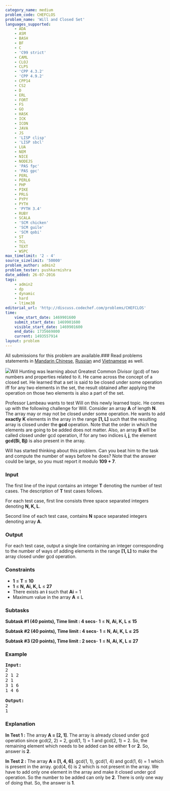 ```yaml
---
category_name: medium
problem_code: CHEFCLOS
problem_name: 'Will and Closed Set'
languages_supported:
    - ADA
    - ASM
    - BASH
    - BF
    - C
    - 'C99 strict'
    - CAML
    - CLOJ
    - CLPS
    - 'CPP 4.3.2'
    - 'CPP 4.9.2'
    - CPP14
    - CS2
    - D
    - ERL
    - FORT
    - FS
    - GO
    - HASK
    - ICK
    - ICON
    - JAVA
    - JS
    - 'LISP clisp'
    - 'LISP sbcl'
    - LUA
    - NEM
    - NICE
    - NODEJS
    - 'PAS fpc'
    - 'PAS gpc'
    - PERL
    - PERL6
    - PHP
    - PIKE
    - PRLG
    - PYPY
    - PYTH
    - 'PYTH 3.4'
    - RUBY
    - SCALA
    - 'SCM chicken'
    - 'SCM guile'
    - 'SCM qobi'
    - ST
    - TCL
    - TEXT
    - WSPC
max_timelimit: '2 - 4'
source_sizelimit: '50000'
problem_author: admin2
problem_tester: pushkarmishra
date_added: 26-07-2016
tags:
    - admin2
    - dp
    - dynamic
    - hard
    - ltime38
editorial_url: 'http://discuss.codechef.com/problems/CHEFCLOS'
time:
    view_start_date: 1469901600
    submit_start_date: 1469901600
    visible_start_date: 1469901600
    end_date: 1735669800
    current: 1493557914
layout: problem
---
```

All submissions for this problem are available.###  Read problems statements in [Mandarin Chinese](http://www.codechef.com/download/translated/LTIME38/mandarin/CHEFCLOS.pdf), [Russian](http://www.codechef.com/download/translated/LTIME38/russian/CHEFCLOS.pdf) and [Vietnamese](http://www.codechef.com/download/translated/LTIME38/vietnamese/CHEFCLOS.pdf) as well.

![](https://discuss.codechef.com/upfiles/math-prob-goodwill.jpeg)Will Hunting was learning about Greatest Common Divisor (gcd) of two numbers and properties related to it. He came across the concept of a closed set. He learned that a set is said to be closed under some operation iff for any two elements in the set, the result obtained after applying the operation on those two elements is also a part of the set.

Professor Lambeau wants to test Will on this newly learned topic. He comes up with the following challenge for Will. Consider an array **A** of length **N**. The array may or may not be closed under some operation. He wants to add **exactly** **K** elements in the array in the range **\[1, L\]** such that the resulting array is closed under the **gcd** operation. Note that the order in which the elements are going to be added does not matter. Also, an array **B** will be called closed under gcd operation, if for any two indices **i, j**, the element **gcd(Bi, Bj)** is also present in the array.

Will has started thinking about this problem. Can you beat him to the task and compute the number of ways before he does? Note that the answer could be large, so you must report it modulo **109 + 7**.

### Input

The first line of the input contains an integer **T** denoting the number of test cases. The description of **T** test cases follows.

For each test case, first line consists three space separated integers denoting **N, K, L**.

Second line of each test case, contains **N** space separated integers denoting array **A**.

### Output

For each test case, output a single line containing an integer corresponding to the number of ways of adding elements in the range **\[1, L\]** to make the array closed under gcd operation.

### Constraints

- **1** ≤ **T** ≤ **10**
- **1** ≤ **N, Ai, K, L** ≤ **27**
- There exists an **i** such that **Ai** = 1
- Maximum value in the array **A** ≤ L

### Subtasks

**Subtask #1 (40 points), Time limit : 4 secs**- **1** ≤ **N, Ai, K, L ≤** **15**

 **Subtask #2 (40 points), Time limit : 4 secs**- **1** ≤ **N, Ai, K, L ≤** **25**

 **Subtask #3 (20 points), Time limit : 2 secs**- **1** ≤ **N, Ai, K, L ≤** **27**

### Example

<pre><b>Input:</b>
<tt>2
2 1 2
2 1
3 1 6
1 4 6</tt>

<b>Output:</b>
<tt>2
1</tt>
</pre>
### Explanation

**In Test 1 :** The array **A = \[2, 1\]**. The array is already closed under gcd operation since gcd(2, 2) = 2, gcd(1, 1) = 1 and gcd(2, 1) = 2. So, the remaining element which needs to be added can be either **1** or **2**. So, answer is **2**.

**In Test 2 :** The array **A = \[1, 4, 6\]**. gcd(1, 1), gcd(1, 4) and gcd(1, 6) = 1 which is present in the array. gcd(4, 6) is 2 which is not present in the array. We have to add only one element in the array and make it closed under gcd operation. So the number to be added can only be **2**. There is only one way of doing that. So, the answer is **1**.
